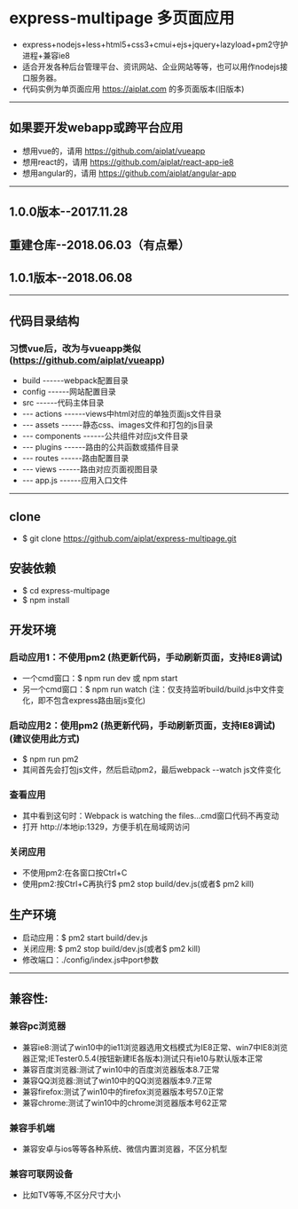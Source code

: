 ﻿# express-multipage 多页面应用
 - express+nodejs+less+html5+css3+cmui+ejs+jquery+lazyload+pm2守护进程+兼容ie8
 - 适合开发各种后台管理平台、资讯网站、企业网站等等，也可以用作nodejs接口服务器。
 - 代码实例为单页面应用 https://aiplat.com 的多页面版本(旧版本)

---

## 如果要开发webapp或跨平台应用
 - 想用vue的，请用 https://github.com/aiplat/vueapp
 - 想用react的，请用 https://github.com/aiplat/react-app-ie8
 - 想用angular的，请用 https://github.com/aiplat/angular-app
 
---

## 1.0.0版本--2017.11.28
## 重建仓库--2018.06.03（有点晕）
## 1.0.1版本--2018.06.08

---

## 代码目录结构

### 习惯vue后，改为与vueapp类似(https://github.com/aiplat/vueapp)
 - build           ------webpack配置目录
 - config          ------网站配置目录
 - src             ------代码主体目录
 - --- actions     ------views中html对应的单独页面js文件目录
 - --- assets      ------静态css、images文件和打包的js目录
 - --- components  ------公共组件对应js文件目录
 - --- plugins     ------路由的公共函数或插件目录
 - --- routes      ------路由配置目录
 - --- views       ------路由对应页面视图目录
 - --- app.js      ------应用入口文件

---

## clone
 - $ git clone https://github.com/aiplat/express-multipage.git

## 安装依赖
 - $ cd express-multipage
 - $ npm install

## 开发环境

### 启动应用1：不使用pm2 (热更新代码，手动刷新页面，支持IE8调试)
 - 一个cmd窗口：$ npm run dev  或  npm start
 - 另一个cmd窗口：$ npm run watch (注：仅支持监听build/build.js中文件变化，即不包含express路由层js变化)

### 启动应用2：使用pm2 (热更新代码，手动刷新页面，支持IE8调试) (建议使用此方式)
 - $ npm run pm2 
 - 其间首先会打包js文件，然后启动pm2，最后webpack --watch js文件变化

### 查看应用
 - 其中看到这句时：Webpack is watching the files…cmd窗口代码不再变动
 - 打开 http://本地ip:1329，方便手机在局域网访问

### 关闭应用
 - 不使用pm2:在各窗口按Ctrl+C
 - 使用pm2:按Ctrl+C再执行$ pm2 stop build/dev.js(或者$ pm2 kill)

## 生产环境
 - 启动应用：$ pm2 start build/dev.js
 - 关闭应用: $ pm2 stop build/dev.js(或者$ pm2 kill)
 - 修改端口：./config/index.js中port参数

---

## 兼容性:

### 兼容pc浏览器
 - 兼容ie8:测试了win10中的ie11浏览器选用文档模式为IE8正常、win7中IE8浏览器正常;IETester0.5.4(按钮新建IE各版本)测试只有ie10与默认版本正常
 - 兼容百度浏览器:测试了win10中的百度浏览器版本8.7正常
 - 兼容QQ浏览器:测试了win10中的QQ浏览器版本9.7正常
 - 兼容firefox:测试了win10中的firefox浏览器版本号57.0正常
 - 兼容chrome:测试了win10中的chrome浏览器版本号62正常

### 兼容手机端

 - 兼容安卓与ios等等各种系统、微信内置浏览器，不区分机型

### 兼容可联网设备
 - 比如TV等等,不区分尺寸大小